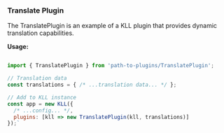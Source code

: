 ### Translate Plugin

The TranslatePlugin is an example of a KLL plugin that provides dynamic translation capabilities.

**Usage:**

```javascript

import { TranslatePlugin } from 'path-to-plugins/TranslatePlugin';

// Translation data
const translations = { /* ...translation data... */ };

// Add to KLL instance
const app = new KLL({
  /* ...config... */,
  plugins: [kll => new TranslatePlugin(kll, translations)]
});`

```
